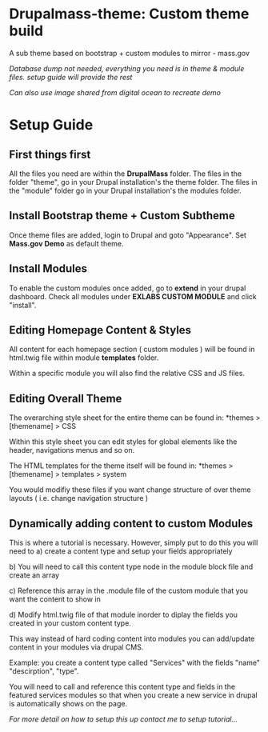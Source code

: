 # Drupalmass-theme: Custom theme build
A sub theme based on bootstrap + custom modules to mirror - mass.gov

*Database dump not needed, everything you need is in theme & module files. setup guide will provide the rest*

*Can also use image shared from digital ocean to recreate demo*

# Setup Guide

## First things first

All the files you need are within the **DrupalMass** folder. The files in the folder "theme", go in your Drupal installation's the theme folder. The files in the "module" folder go in your Drupal installation's the modules folder.

## Install Bootstrap theme + Custom Subtheme

Once theme files are added, login to Drupal and goto "Appearance". Set **Mass.gov Demo** as default theme.

## Install Modules

To enable the custom modules once added, go to **extend** in your drupal dashboard. Check all modules under **EXLABS CUSTOM MODULE** and click "install".

## Editing Homepage Content & Styles

All content for each homepage section ( custom modules ) will be found in html.twig file within module **templates** folder.

Within a specific module you will also find the relative CSS and JS files.

## Editing Overall Theme

The overarching style sheet for the entire theme can be found in: *themes > [themename] > CSS

Within this style sheet you can edit styles for global elements like the header, navigations menus and so on.

The HTML templates for the theme itself will be found in: *themes > [themename]  > templates > system

You would modifiy these files if you want change structure of over theme layouts ( i.e. change navigation structure )

## Dynamically adding content to custom Modules

This is where a tutorial is necessary. However, simply put to do this you will need to 
a) create a content type and setup your fields appropriately

b) You will need to call this content type node in the module block file and create an array

c) Reference this array in the .module file of the custom module that you want the content to show in

d) Modify html.twig file of that module inorder to diplay the fields you created in your custom content type.

This way instead of hard coding content into modules you can add/update content in your modules via drupal CMS.

Example: you create a content type called "Services" with the fields "name" "descirption", "type".

You will need to call and reference this content type and fields in the featured services modules so that when you create a new service in drupal is automatically shows on the page.

*For more detail on how to setup this up contact me to setup tutorial...*

